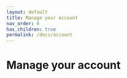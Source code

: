 ```yaml
---
layout: default
title: Manage your account
nav_order: 6
has_children: true
permalink: /docs/account
---
```


# Manage your account
